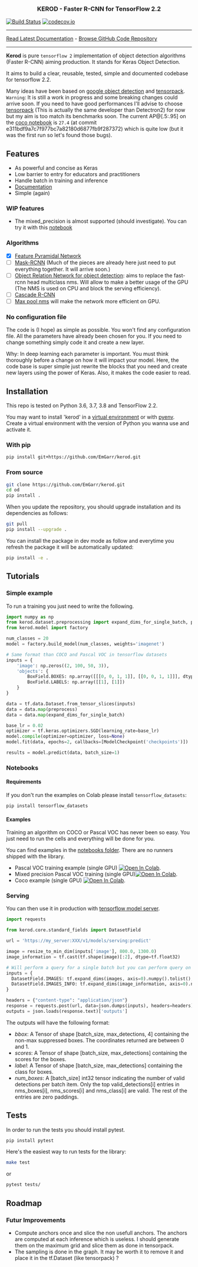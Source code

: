 <h3 align="center">
<p>KEROD - Faster R-CNN for TensorFlow 2.2
</h3>

[![Build Status](https://img.shields.io/travis/TheAlgorithms/Python.svg?label=Travis%20CI&logo=travis&style=flat-square)](https://travis-ci.com/Emgarr/kerod)
[![codecov.io](https://codecov.io/gh/Emgarr/kerod/coverage.svg?branch=master)](https://codecov.io/gh/Emgarr/kerod/?branch=master)
_________________

[Read Latest Documentation](https://emgarr.github.io/od/) - [Browse GitHub Code Repository](https://github.com/Emgarr/kerod)
_________________


**Kerod** is pure `tensorflow 2` implementation of object detection algorithms (Faster R-CNN) aiming production. It stands for Keras Object Detection.

It aims to build a clear, reusable, tested, simple and documented codebase for tensorflow 2.2.

Many ideas have been based on [google object detection](https://github.com/tensorflow/models/tree/master/research/object_detection) and [tensorpack](https://github.com/tensorpack/tensorpack/tree/master/examples/FasterRCNN).
 `Warning`: It is still a work in progress and some breaking changes could arrive soon. If you need to have good performances I'll advise to choose [tensorpack](https://github.com/tensorpack/tensorpack/tree/master/examples/FasterRCNN) (This is actually the same developer than Detectron2) for now but my aim is too match its benchmarks soon. The current AP@[.5:.95] on the [coco notebook](https://colab.research.google.com/github/Emgarr/kerod/blob/master/notebooks/coco_training.ipynb) is `27.4` (at commit e311bdf9a7c7f977bc7a82180d6877fb9f287372) which is quite low (but it was the first run so let's found those bugs). 


## Features

- As powerful and concise as Keras
- Low barrier to entry for educators and practitioners
- Handle batch in training and inference
- [Documentation](https://emgarr.github.io/kerod/)
- Simple (again)

### WIP features

- The mixed_precision is almost supported (should investigate). You can try it with this [notebook](https://colab.research.google.com/github/Emgarr/kerod/blob/master/notebooks/mixed_precision_pascal_voc_training_fpn50.ipynb)

### Algorithms

- [x] [Feature Pyramidal Network](https://arxiv.org/abs/1612.03144) 
- [ ] [Mask-RCNN](https://arxiv.org/abs/1703.06870) (Much of the pieces are already here just need to put everything together. It will arrive soon.)
- [ ] [Object Relation Network for object detection](https://arxiv.org/abs/1711.11575): aims to replace the fast-rcnn head multiclass nms. Will allow to make a better usage of the GPU (The NMS is used on CPU and block the serving efficiency).
- [ ] [Cascade R-CNN](https://arxiv.org/abs/1906.09756)
- [ ] [Max pool nms](http://openaccess.thecvf.com/content_CVPR_2019/papers/Cai_MaxpoolNMS_Getting_Rid_of_NMS_Bottlenecks_in_Two-Stage_Object_Detectors_CVPR_2019_paper.pdf) will make the network more efficient on GPU.

### No configuration file

The code is (I hope) as simple as possible. You won't find any configuration file. All the parameters have already been chosen for you. If you need to change something simply code it and create a new layer.

Why: In deep learning each parameter is important. You must think thoroughly before a change on how it will impact your model. Here, the code base is super simple just rewrite the blocks that you need and create new layers using the power of Keras. Also, it makes the code easier to read.

## Installation

This repo is tested on Python 3.6, 3.7, 3.8 and TensorFlow 2.2.

You may want to install 'kerod' in a [virtual environment](https://docs.python.org/3/library/venv.html) or with [pyenv](https://github.com/pyenv/pyenv). Create a virtual environment with the version of Python you wanna use and activate it.

### With pip

```bash
pip install git+https://github.com/EmGarr/kerod.git
```

### From source

```bash
git clone https://github.com/EmGarr/kerod.git
cd od 
pip install .
```

When you update the repository, you should upgrade installation and its dependencies as follows:

```bash
git pull
pip install --upgrade .
```

You can install the package in dev mode as follow and everytime you refresh the package it will be automatically updated:

```bash
pip install -e .
```

## Tutorials

### Simple example

To run a training you just need to write the following. 

```python
import numpy as np
from kerod.dataset.preprocessing import expand_dims_for_single_batch, preprocess
from kerod.model import factory

num_classes = 20
model = factory.build_model(num_classes, weights='imagenet')

# Same format than COCO and Pascal VOC in tensorflow datasets
inputs = {
    'image': np.zeros((2, 100, 50, 3)),
    'objects': {
        BoxField.BOXES: np.array([[[0, 0, 1, 1]], [[0, 0, 1, 1]]], dtype=np.float32),
        BoxField.LABELS: np.array([[1], [1]])
    }
}

data = tf.data.Dataset.from_tensor_slices(inputs)
data = data.map(preprocess)
data = data.map(expand_dims_for_single_batch)

base_lr = 0.02
optimizer = tf.keras.optimizers.SGD(learning_rate=base_lr)
model.compile(optimizer=optimizer, loss=None)
model.fit(data, epochs=2, callbacks=[ModelCheckpoint('checkpoints')])

results = model.predict(data, batch_size=1)
```

### Notebooks

#### Requirements

If you don't run the examples on Colab please install `tensorflow_datasets`:

```bash
pip install tensorflow_datasets
```

#### Examples

Training an algorithm on COCO or Pascal VOC has never been so easy. You just need to run the cells and everything will be done for you. 

You can find examples in the [notebooks folder](./notebooks). There are no runners shipped with the library.

- Pascal VOC training example (single GPU) [![Open In Colab](https://colab.research.google.com/assets/colab-badge.svg)](https://colab.research.google.com/github/Emgarr/kerod/blob/master/notebooks/pascal_voc_training_fpn50.ipynb).
- Mixed precision Pascal VOC training (single GPU)[![Open In Colab](https://colab.research.google.com/assets/colab-badge.svg)](https://colab.research.google.com/github/Emgarr/kerod/blob/master/notebooks/mixed_precision_pascal_voc_training_fpn50.ipynb).
- Coco example (single GPU) [![Open In Colab](https://colab.research.google.com/assets/colab-badge.svg)](https://colab.research.google.com/github/Emgarr/kerod/blob/master/notebooks/coco_training.ipynb).

### Serving

You can then use it in production with [tensorflow model server](https://www.tensorflow.org/tfx/serving/docker).

```python
import requests

from kerod.core.standard_fields import DatasetField

url = 'https://my_server:XXX/v1/models/serving:predict'

image = resize_to_min_dim(inputs['image'], 800.0, 1300.0)
image_information = tf.cast(tf.shape(image)[:2], dtype=tf.float32)

# Will perform a query for a single batch but you can perform query on batch
inputs = {
  DatasetField.IMAGES: tf.expand_dims(images, axis=0).numpy().tolist(),
  DatasetField.IMAGES_INFO: tf.expand_dims(image_information, axis=0).numpy().tolist(),
}

headers = {"content-type": "application/json"}
response = requests.post(url, data=json.dumps(inputs), headers=headers)
outputs = json.loads(response.text)['outputs']
```

The outputs will have the following format:

- *bbox*: A Tensor of shape [batch_size, max_detections, 4]
containing the non-max suppressed boxes. The coordinates returned are
between 0 and 1.
- *scores*: A Tensor of shape [batch_size, max_detections] containing
the scores for the boxes.
- *label*: A Tensor of shape [batch_size, max_detections] 
containing the class for boxes.
- *num_boxes*: A [batch_size] int32 tensor indicating the number of
valid detections per batch item. Only the top valid_detections[i] entries
in nms_boxes[i], nms_scores[i] and nms_class[i] are valid. The rest of the
entries are zero paddings.


## Tests

In order to run the tests you should install pytest.

```bash
pip install pytest
```

Here's the easiest way to run tests for the library:

```bash
make test
```

or

```bash
pytest tests/
```

## Roadmap

### Futur Improvements

- Compute anchors once and slice the non usefull anchors. The anchors are computed at each inference which is useless. I should generate them on the maximum grid and slice them as done in tensorpack.
- The sampling is done in the graph. It may be worth it to remove it and place it in the tf.Dataset (like tensorpack) ?
